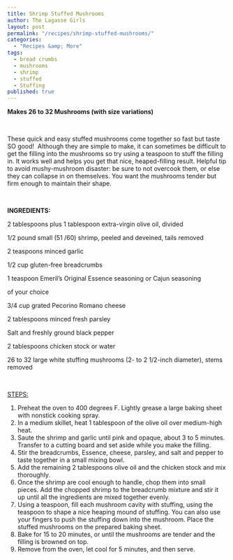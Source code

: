 ```yaml
---
title: Shrimp Stuffed Mushrooms
author: The Lagasse Girls
layout: post
permalink: "/recipes/shrimp-stuffed-mushrooms/"
categories: 
  - "Recipes &amp; More"
tags: 
  - bread crumbs
  - mushrooms
  - shrimp
  - stuffed
  - Stuffing
published: true
---
```


**Makes 26 to 32 Mushrooms (with size variations)**

&nbsp;

These quick and easy stuffed mushrooms come together so fast but taste SO good!  Although they are simple to make, it can sometimes be difficult to get the filling into the mushrooms so try using a teaspoon to stuff the filling in. It works well and helps you get that nice, heaped-filling result. Helpful tip to avoid mushy-mushroom disaster: be sure to not overcook them, or else they can collapse in on themselves. You want the mushrooms tender but firm enough to maintain their shape.

&nbsp;

**INGREDIENTS:**

2 tablespoons plus 1 tablespoon extra-virgin olive oil, divided

1/2 pound small (51 /60) shrimp, peeled and deveined, tails removed

2 teaspoons minced garlic

1/2 cup gluten-free breadcrumbs

1 teaspoon Emeril’s Original Essence seasoning or Cajun seasoning

of your choice

3/4 cup grated Pecorino Romano cheese

2 tablespoons minced fresh parsley

Salt and freshly ground black pepper

2 tablespoons chicken stock or water

26 to 32 large white stuffing mushrooms (2- to 2 1/2-inch diameter), stems removed

&nbsp;

<span style="text-decoration: underline;">STEPS:</span>

  1. Preheat the oven to 400 degrees F. Lightly grease a large baking sheet with nonstick cooking spray.
  2. In a medium skillet, heat 1 tablespoon of the olive oil over medium-high heat.
  3. Saute the shrimp and garlic until pink and opaque, about 3 to 5 minutes. Transfer to a cutting board and set aside while you make the filling.
  4. Stir the breadcrumbs, Essence, cheese, parsley, and salt and pepper to taste together in a small mixing bowl.
  5. Add the remaining 2 tablespoons olive oil and the chicken stock and mix thoroughly.
  6. Once the shrimp are cool enough to handle, chop them into small pieces. Add the chopped shrimp to the breadcrumb mixture and stir it up until all the ingredients are mixed together evenly.
  7. Using a teaspoon, fill each mushroom cavity with stuffing, using the teaspoon to shape a nice heaping mound of stuffing. You can also use your fingers to push the stuffing down into the mushroom. Place the stuffed mushrooms on the prepared baking sheet.
  8. Bake for 15 to 20 minutes, or until the mushrooms are tender and the filling is browned on top.
  9. Remove from the oven, let cool for 5 minutes, and then serve.
